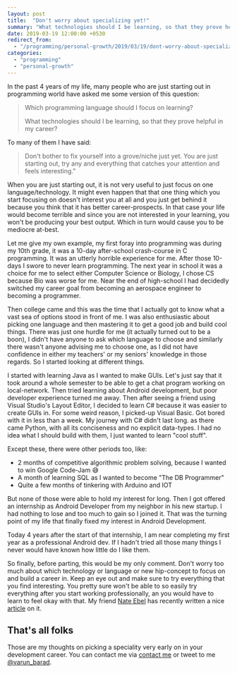 ```yaml
---
layout: post
title:  "Don't worry about specializing yet!"
summary: "What technologies should I be learning, so that they prove helpful in my career?"
date: 2019-03-19 12:00:00 +0530
redirect_from:
  - "/programming/personal-growth/2019/03/19/dont-worry-about-specializing-yet.html"
categories: 
  - "programming"
  - "personal-growth"
---
```


In the past 4 years of my life, many people who are just starting out in programming world have asked me some version of this question:

> Which programming language should I focus on learning?
>
> What technologies should I be learning, so that they prove helpful in my career?

To many of them I have said:

> Don't bother to fix yourself into a grove/niche just yet. You are just starting out, try any and everything that catches your attention and feels interesting."

When you are just starting out, it is not very useful to just focus on one language/technology. It might even happen that that one thing which you start focusing on doesn't interest you at all and you just get behind it because you think that it has better career-prospects. In that case your life would become terrible and since you are not interested in your learning, you won't be producing your best output. Which in turn would cause you to be mediocre at-best.

Let me give my own example, my first foray into programming was during my 10th grade, it was a 10-day after-school crash-course in C programming. It was an utterly horrible experience for me. After those 10-days I swore to never learn programming. The next year in school it was a choice for me to select either Computer Science or Biology, I chose CS because Bio was worse for me. Near the end of high-school I had decidedly switched my career goal from becoming an aerospace engineer to becoming a programmer.

Then college came and this was the time that I actually got to know what a vast sea of options stood in front of me. I was also enthusiastic about picking one language and then mastering it to get a good job and build cool things. There was just one hurdle for me (it actually turned out to be a boon), I didn't have anyone to ask which language to choose and similarly there wasn't anyone advising me to choose one, as I did not have confidence in either my teachers' or my seniors' knowledge in those regards. So I started looking at different things.

I started with learning Java as I wanted to make GUIs. Let's just say that it took around a whole semester to be able to get a chat program working on local-network. Then tried learning about Android development, but poor developer experience turned me away. Then after seeing a friend using Visual Studio's Layout Editor, I decided to learn C# because it was easier to create GUIs in. For some weird reason, I picked-up Visual Basic. Got bored with it in less than a week. My journey with C# didn't last long. as there came Python, with all its conciseness and no explicit data-types. I had no idea what I should build with them, I just wanted to learn "cool stuff".

Except these, there were other periods too, like:

- 2 months of competitive algorithmic problem solving, because I wanted to win Google Code-Jam :sweat_smile:
- A month of learning SQL as I wanted to become "The DB Programmer"
- Quite a few months of tinkering with Arduino and IOT

But none of those were able to hold my interest for long. Then I got offered an internship as Android Developer from my neighbor in his new startup. I had nothing to lose and too much to gain so I joined it. That was the turning point of my life that finally fixed my interest in Android Development.

Today 4 years after the start of that internship, I am near completing my first year as a professional Android dev. If I hadn't tried all those many things I never would have known how little do I like them.

So finally, before parting, this would be my only comment. Don't worry too much about which technology or language or new hip-concept to focus on and build a career in. Keep an eye out and make sure to try everything that you find interesting. You pretty sure won't be able to so easily try everything after you start working professionally, an you would have to learn to feel okay with that. My friend [Nate Ebel][nate-website] has recently written a nice [article][article-overwhelm] on it.

## That's all folks

Those are my thoughts on picking a speciality very early on in your development career. You can contact me via [contact me][varun-contact] or tweet to me [@varun_barad][varun-twitter].

[varun-contact]: https://varunbarad.com/contact
[varun-twitter]: https://twitter.com/varun_barad

[nate-website]: https://goobar.io
[article-overwhelm]: https://goobar.io/2019/03/17/you-dont-have-to-know-it-all/
